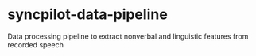 # syncpilot-data-pipeline
Data processing pipeline to extract nonverbal and linguistic features from recorded speech
